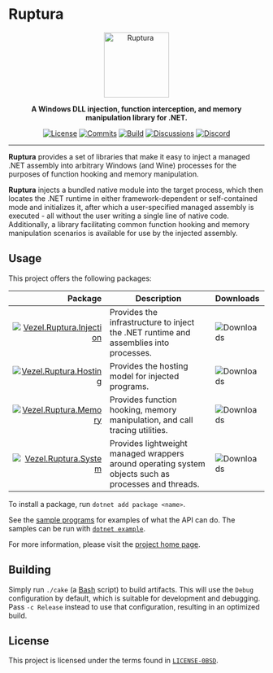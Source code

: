 # Ruptura

<div align="center">
    <img src="ruptura.svg"
         width="128"
         alt="Ruptura" />
</div>

<p align="center">
    <strong>
        A Windows DLL injection, function interception, and memory manipulation
        library for .NET.
    </strong>
</p>

<div align="center">

[![License](https://img.shields.io/github/license/vezel-dev/ruptura?color=brown)](LICENSE-0BSD)
[![Commits](https://img.shields.io/github/commit-activity/m/vezel-dev/ruptura/master?label=commits&color=slateblue)](https://github.com/vezel-dev/ruptura/commits/master)
[![Build](https://img.shields.io/github/actions/workflow/status/vezel-dev/ruptura/build.yml?branch=master)](https://github.com/vezel-dev/ruptura/actions/workflows/build.yml)
[![Discussions](https://img.shields.io/github/discussions/vezel-dev/ruptura?color=teal)](https://github.com/vezel-dev/ruptura/discussions)
[![Discord](https://img.shields.io/discord/960716713136095232?color=peru&label=discord)](https://discord.gg/9AhZR9yyMe)

</div>

--------------------------------------------------------------------------------

**Ruptura** provides a set of libraries that make it easy to inject a managed
.NET assembly into arbitrary Windows (and Wine) processes for the purposes of
function hooking and memory manipulation.

**Ruptura** injects a bundled native module into the target process, which then
locates the .NET runtime in either framework-dependent or self-contained mode
and initializes it, after which a user-specified managed assembly is executed -
all without the user writing a single line of native code. Additionally, a
library facilitating common function hooking and memory manipulation scenarios
is available for use by the injected assembly.

## Usage

This project offers the following packages:

| Package | Description | Downloads |
| -: | - | :- |
| [![Vezel.Ruptura.Injection][injection-img]][injection-pkg] | Provides the infrastructure to inject the .NET runtime and assemblies into processes. | ![Downloads][injection-dls] |
| [![Vezel.Ruptura.Hosting][hosting-img]][hosting-pkg] | Provides the hosting model for injected programs. | ![Downloads][hosting-dls] |
| [![Vezel.Ruptura.Memory][memory-img]][memory-pkg] | Provides function hooking, memory manipulation, and call tracing utilities. | ![Downloads][memory-dls] |
| [![Vezel.Ruptura.System][system-img]][system-pkg] | Provides lightweight managed wrappers around operating system objects such as processes and threads. | ![Downloads][system-dls] |

[injection-pkg]: https://www.nuget.org/packages/Vezel.Ruptura.Injection
[hosting-pkg]: https://www.nuget.org/packages/Vezel.Ruptura.Hosting
[memory-pkg]: https://www.nuget.org/packages/Vezel.Ruptura.Memory
[system-pkg]: https://www.nuget.org/packages/Vezel.Ruptura.System

[injection-img]: https://img.shields.io/nuget/v/Vezel.Ruptura.Injection?label=Vezel.Ruptura.Injection
[hosting-img]: https://img.shields.io/nuget/v/Vezel.Ruptura.Hosting?label=Vezel.Ruptura.Hosting
[memory-img]: https://img.shields.io/nuget/v/Vezel.Ruptura.Memory?label=Vezel.Ruptura.Memory
[system-img]: https://img.shields.io/nuget/v/Vezel.Ruptura.System?label=Vezel.Ruptura.System

[injection-dls]: https://img.shields.io/nuget/dt/Vezel.Ruptura.Injection?label=
[hosting-dls]: https://img.shields.io/nuget/dt/Vezel.Ruptura.Hosting?label=
[memory-dls]: https://img.shields.io/nuget/dt/Vezel.Ruptura.Memory?label=
[system-dls]: https://img.shields.io/nuget/dt/Vezel.Ruptura.System?label=

To install a package, run `dotnet add package <name>`.

See the [sample programs](src/samples) for examples of what the API can do. The
samples can be run with
[`dotnet example`](https://github.com/patriksvensson/dotnet-example).

For more information, please visit the
[project home page](https://docs.vezel.dev/ruptura).

## Building

Simply run `./cake` (a [Bash](https://www.gnu.org/software/bash) script) to
build artifacts. This will use the `Debug` configuration by default, which is
suitable for development and debugging. Pass `-c Release` instead to use that
configuration, resulting in an optimized build.

## License

This project is licensed under the terms found in
[`LICENSE-0BSD`](LICENSE-0BSD).
